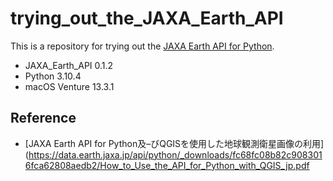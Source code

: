 # trying_out_the_JAXA_Earth_API

This is a repository for trying out the [JAXA Earth API for Python](https://data.earth.jaxa.jp/api/python/index.html).

- JAXA_Earth_API 0.1.2
- Python 3.10.4
- macOS Venture 13.3.1

## Reference

- [JAXA Earth API for Python及–びQGISを使用した地球観測衛星画像の利用](https://data.earth.jaxa.jp/api/python/_downloads/fc68fc08b82c9083016fca62808aedb2/How_to_Use_the_API_for_Python_with_QGIS_jp.pdf